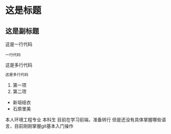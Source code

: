 # 这是标题

## 这是副标题

这是一行代码

`
一行代码
`

这是多行代码

```javascript
这是多行代码
```

1. 第一项
2. 第二项

* 新垣结衣
* 石原里美

本人环境工程专业
本科生
目前在学习前端，准备转行
但是还没有具体掌握哪些语言，目前刚刚掌握git基本入门操作
